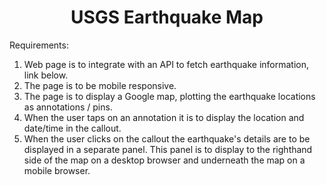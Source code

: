 <h1 align="center">
  USGS Earthquake Map
</h1>

Requirements:

1. Web page is to integrate with an API to fetch earthquake information, link below.
2. The page is to be mobile responsive.
3. The page is to display a Google map, plotting the earthquake locations as annotations / pins.
4. When the user taps on an annotation it is to display the location and date/time in the callout.
5. When the user clicks on the callout the earthquake's details are to be displayed in a separate panel. This panel is to display to the righthand side of the map on a desktop browser and underneath the map on a mobile browser.
